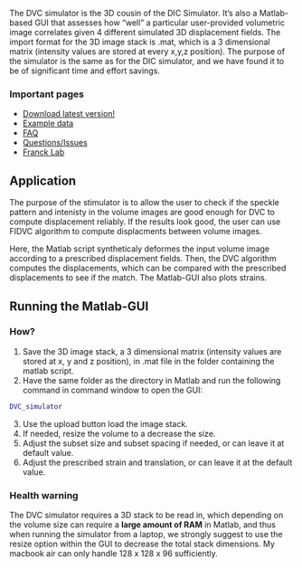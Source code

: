 The DVC simulator is the 3D cousin of the DIC Simulator. It’s also a Matlab-based GUI that assesses how “well” a particular user-provided volumetric image correlates given 4 different simulated 3D displacement fields. The import format for the 3D image stack is .mat, which is a 3 dimensional matrix (intensity values are stored at every x,y,z position). The purpose of the simulator is the same as for the DIC simulator, and we have found it to be of significant time and effort savings.

### Important pages
* [Download latest version!](http://google.com)
* [Example data](http://google.com)
* [FAQ](http://google.com)
* [Questions/Issues](http://google.com)
* [Franck Lab](http://franck.engin.brown.edu)

## Application
The purpose of the stimulator is to allow the user to check if the speckle pattern and intenisty in the volume images are good enough for DVC to compute displacement reliably. If the results look good, the user can use FIDVC algorithm to compute displacments between volume images. 

Here, the Matlab script syntheticaly deformes the input volume image according to a prescribed displacement fields. Then, the DVC algorithm computes the displacements, which can be compared with the prescribed displacements to see if the match. The Matlab-GUI also plots strains. 

## Running the Matlab-GUI

### How?
1. Save the 3D image stack, a 3 dimensional matrix (intensity values are stored at x, y and z position), in .mat file in the folder containing the matlab script. 
2. Have the same folder as the directory in Matlab and run the following command in command window to open the GUI:
```matlab
DVC_simulator
```
3. Use the upload button load the image stack.
4. If needed, resize the volume to a decrease the size. 
5. Adjust the subset size and subset spacing if needed, or can leave it at default value.
6. Adjust the prescribed strain and translation, or can leave it at the default value.  


### Health warning
The DVC simulator requires a 3D stack to be read in, which depending on the volume size can require a **large amount of RAM** in Matlab, and thus when running the simulator from a laptop, we strongly suggest to use the resize option within the GUI to decrease the total stack dimensions. My macbook air can only handle 128 x 128 x 96 sufficiently. 







